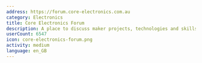 ```yaml
---
address: https://forum.core-electronics.com.au
category: Electronics
title: Core Electronics Forum
description: A place to discuss maker projects, technologies and skills.
userCount: 6547
icon: core-electronics-forum.png
activity: medium
language: en_GB
---
```

